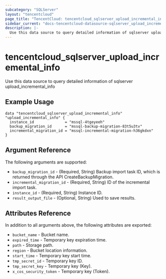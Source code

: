 ```yaml
---
subcategory: "SQLServer"
layout: "tencentcloud"
page_title: "TencentCloud: tencentcloud_sqlserver_upload_incremental_info"
sidebar_current: "docs-tencentcloud-datasource-sqlserver_upload_incremental_info"
description: |-
  Use this data source to query detailed information of sqlserver upload_incremental_info
---
```


# tencentcloud_sqlserver_upload_incremental_info

Use this data source to query detailed information of sqlserver upload_incremental_info

## Example Usage

```hcl
data "tencentcloud_sqlserver_upload_incremental_info" "upload_incremental_info" {
  instance_id              = "mssql-4tgeyeeh"
  backup_migration_id      = "mssql-backup-migration-83t5u3tv"
  incremental_migration_id = "mssql-incremental-migration-h36gkdxn"
}
```

## Argument Reference

The following arguments are supported:

* `backup_migration_id` - (Required, String) Backup import task ID, which is returned through the API CreateBackupMigration.
* `incremental_migration_id` - (Required, String) ID of the incremental import task.
* `instance_id` - (Required, String) Instance ID.
* `result_output_file` - (Optional, String) Used to save results.

## Attributes Reference

In addition to all arguments above, the following attributes are exported:

* `bucket_name` - Bucket name.
* `expired_time` - Temporary key expiration time.
* `path` - Storage path.
* `region` - Bucket location information.
* `start_time` - Temporary key start time.
* `tmp_secret_id` - Temporary key ID.
* `tmp_secret_key` - Temporary key (Key).
* `x_cos_security_token` - Temporary key (Token).


